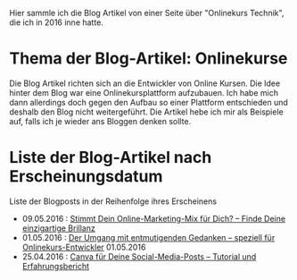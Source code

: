Hier sammle ich die Blog Artikel von einer Seite über "Onlinekurs Technik", die ich in 2016 inne hatte.

# Thema der Blog-Artikel: Onlinekurse
Die Blog Artikel richten sich an die Entwickler von Online Kursen. Die Idee hinter dem Blog war eine Onlinekursplattform aufzubauen. Ich habe mich dann allerdings doch gegen den Aufbau so einer Plattform entschieden und deshalb den Blog nicht weitergeführt. Die Artikel hebe ich mir als Beispiele auf, falls ich je wieder ans Bloggen denken sollte.

# Liste der Blog-Artikel nach Erscheinungsdatum
Liste der Blogposts in der Reihenfolge ihres Erscheinens

- 09.05.2016  : [Stimmt Dein Online-Marketing-Mix für Dich? – Finde Deine einzigartige Brillanz](einzigartige_brillanz/einzigartige_brillanz.md)
- 01.05.2016  : [Der Umgang mit entmutigenden Gedanken – speziell für Onlinekurs-Entwickler](entmutigende_gedanken/entmutigende_gedanken.md)
01.05.2016
- 25.04.2016 : [Canva für Deine Social-Media-Posts – Tutorial und Erfahrungsbericht](canva/canva.md)

